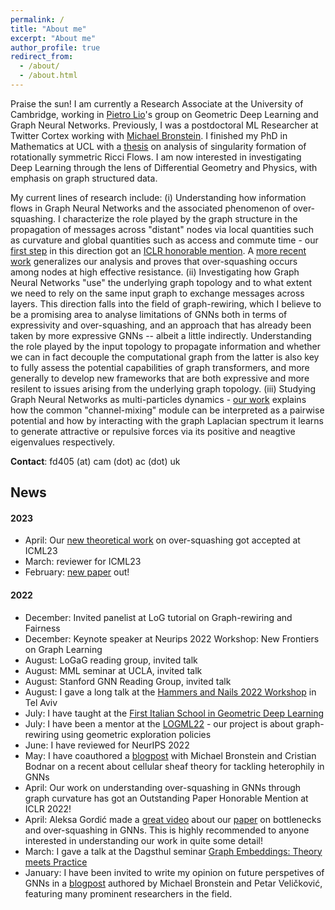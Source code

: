 ```yaml
---
permalink: /
title: "About me"
excerpt: "About me"
author_profile: true
redirect_from: 
  - /about/
  - /about.html
---
```


Praise the sun! I am currently a Research Associate at the University of Cambridge, working in [Pietro Lio](https://scholar.google.com/citations?user=3YrWf7EAAAAJ&hl=en&oi=ao)'s group on Geometric Deep Learning and Graph Neural Networks. Previously, I was a postdoctoral ML Researcher at Twitter Cortex working with 
[Michael Bronstein](https://scholar.google.co.uk/citations?user=UU3N6-UAAAAJ&hl=en). I finished my PhD in Mathematics at UCL with a [thesis](https://discovery.ucl.ac.uk/id/eprint/10133514/) on analysis of singularity formation of rotationally symmetric Ricci Flows. I am now interested in investigating Deep Learning through the lens of Differential Geometry and Physics, with emphasis on graph structured data. 

My current lines of research include: (i) Understanding how information flows in Graph Neural Networks and the associated phenomenon of over-squashing. I characterize the role played by the graph structure in the propagation of messages across "distant" nodes via local quantities such as curvature and global quantities such as access and commute time - our [first step](https://openreview.net/pdf?id=7UmjRGzp-A) in this direction got an [ICLR honorable mention](https://blog.iclr.cc/2022/04/20/announcing-the-iclr-2022-outstanding-paper-award-recipients/). A [more recent work](https://arxiv.org/abs/2302.02941) generalizes our analysis and proves that over-squashing occurs among nodes at high effective resistance. (ii) Investigating how Graph Neural Networks "use" the underlying graph topology and to what extent we need to rely on the same input graph to exchange messages across layers. This direction falls into the field of graph-rewiring, which I believe to be a promising area to analyse limitations of GNNs both in terms of expressivity and over-squashing, and an approach that has already been taken by more expressive GNNs -- albeit a little indirectly. Understanding the role played by the input topology to propagate information and whether we can in fact decouple the computational graph from the latter is also key to fully assess the potential capabilities of graph transformers, and more generally to develop new frameworks that are both expressive and more resilent to issues arising from the underlying graph topology. (iii) Studying Graph Neural Networks as multi-particles dynamics - [our work](https://arxiv.org/abs/2206.10991) explains how the common "channel-mixing" module can be interpreted as a pairwise potential and how by interacting with the graph Laplacian spectrum it learns to generate attractive or repulsive forces via its positive and neagtive eigenvalues respectively. 

**Contact**: fd405 (at) cam (dot) ac (dot) uk

## News

#### 2023

- April: Our [new theoretical work](https://arxiv.org/abs/2302.02941) on over-squashing got accepted at ICML23
- March: reviewer for ICML23
- February: [new paper](https://arxiv.org/abs/2302.02941) out!

#### 2022

- December: Invited panelist at LoG tutorial on Graph-rewiring and Fairness
- December: Keynote speaker at Neurips 2022 Workshop: New Frontiers on Graph Learning
- August: LoGaG reading group, invited talk
- August: MML seminar at UCLA, invited talk
- August: Stanford GNN Reading Group, invited talk
- August: I gave a long talk at the [Hammers and Nails 2022 Workshop](https://www.weizmann.ac.il/conferences/SRitp/Aug2022/) in Tel Aviv
- July: I have taught at the [First Italian School in Geometric Deep Learning](https://eapls.org/items/4007/)
- July: I have been a mentor at the [LOGML22](https://www.logml.ai/) - our project is about graph-rewiring using geometric exploration policies
- June: I have reviewed for NeurIPS 2022
- May: I have coauthored a [blogpost](https://towardsdatascience.com/neural-sheaf-diffusion-for-deep-learning-on-graphs-bfa200e6afa6) with Michael Bronstein and Cristian Bodnar on a recent about cellular sheaf theory for tackling heterophily in GNNs
- April: Our work on understanding over-squashing in GNNs through graph curvature has got an Outstanding Paper Honorable Mention at ICLR 2022!
- April: Aleksa Gordić made a [great video](https://youtu.be/zpDdvI95igc) about our [paper](https://openreview.net/pdf?id=7UmjRGzp-A) on bottlenecks and over-squashing in GNNs. This is highly recommended to anyone interested in understanding our work in quite some detail!
- March: I gave a talk at the Dagsthul seminar [Graph Embeddings: Theory meets Practice](https://www.dagstuhl.de/en/program/calendar/semhp/?semnr=22132)
- January: I have been invited to write my opinion on future perspetives of GNNs in a [blogpost](https://towardsdatascience.com/predictions-and-hopes-for-geometric-graph-ml-in-2022-aa3b8b79f5cc) authored by Michael Bronstein and Petar Veličković, featuring many prominent researchers in the field.

